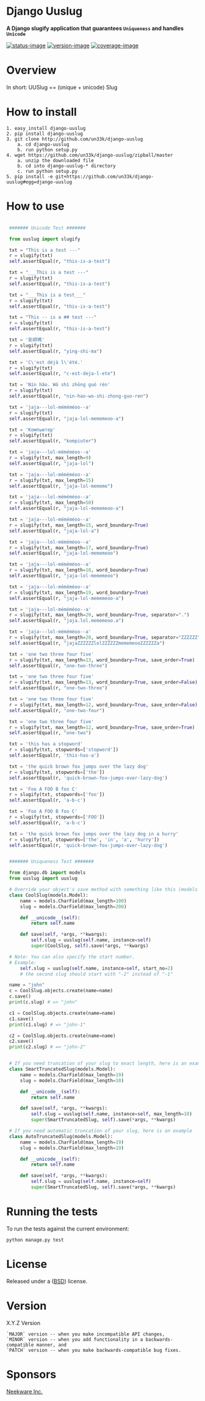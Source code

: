 Django Uuslug
====================

**A Django slugify application that guarantees `Uniqueness` and handles `Unicode`**

[![status-image]][status-link]
[![version-image]][version-link]
[![coverage-image]][coverage-link]

Overview
========

In short: UUSlug == (``U``nique + ``U``nicode) Slug

How to install
==================

    1. easy_install django-uuslug
    2. pip install django-uuslug
    3. git clone http://github.com/un33k/django-uuslug
        a. cd django-uuslug
        b. run python setup.py
    4. wget https://github.com/un33k/django-uuslug/zipball/master
        a. unzip the downloaded file
        b. cd into django-uuslug-* directory
        c. run python setup.py
    5. pip install -e git+https://github.com/un33k/django-uuslug#egg=django-uuslug

How to use
=================

   ```python

    ####### Unicode Test #######

    from uuslug import slugify

    txt = "This is a test ---"
    r = slugify(txt)
    self.assertEqual(r, "this-is-a-test")

    txt = "___This is a test ---"
    r = slugify(txt)
    self.assertEqual(r, "this-is-a-test")

    txt = "___This is a test___"
    r = slugify(txt)
    self.assertEqual(r, "this-is-a-test")

    txt = "This -- is a ## test ---"
    r = slugify(txt)
    self.assertEqual(r, "this-is-a-test")

    txt = '影師嗎'
    r = slugify(txt)
    self.assertEqual(r, "ying-shi-ma")

    txt = 'C\'est déjà l\'été.'
    r = slugify(txt)
    self.assertEqual(r, "c-est-deja-l-ete")

    txt = 'Nín hǎo. Wǒ shì zhōng guó rén'
    r = slugify(txt)
    self.assertEqual(r, "nin-hao-wo-shi-zhong-guo-ren")

    txt = 'jaja---lol-méméméoo--a'
    r = slugify(txt)
    self.assertEqual(r, "jaja-lol-mememeoo-a")

    txt = 'Компьютер'
    r = slugify(txt)
    self.assertEqual(r, "kompiuter")

    txt = 'jaja---lol-méméméoo--a'
    r = slugify(txt, max_length=9)
    self.assertEqual(r, "jaja-lol")

    txt = 'jaja---lol-méméméoo--a'
    r = slugify(txt, max_length=15)
    self.assertEqual(r, "jaja-lol-mememe")

    txt = 'jaja---lol-méméméoo--a'
    r = slugify(txt, max_length=50)
    self.assertEqual(r, "jaja-lol-mememeoo-a")

    txt = 'jaja---lol-méméméoo--a'
    r = slugify(txt, max_length=15, word_boundary=True)
    self.assertEqual(r, "jaja-lol-a")

    txt = 'jaja---lol-méméméoo--a'
    r = slugify(txt, max_length=17, word_boundary=True)
    self.assertEqual(r, "jaja-lol-mememeoo")

    txt = 'jaja---lol-méméméoo--a'
    r = slugify(txt, max_length=18, word_boundary=True)
    self.assertEqual(r, "jaja-lol-mememeoo")

    txt = 'jaja---lol-méméméoo--a'
    r = slugify(txt, max_length=19, word_boundary=True)
    self.assertEqual(r, "jaja-lol-mememeoo-a")

    txt = 'jaja---lol-méméméoo--a'
    r = slugify(txt, max_length=20, word_boundary=True, separator=".")
    self.assertEqual(r, "jaja.lol.mememeoo.a")

    txt = 'jaja---lol-méméméoo--a'
    r = slugify(txt, max_length=20, word_boundary=True, separator="ZZZZZZ")
    self.assertEqual(r, "jajaZZZZZZlolZZZZZZmememeooZZZZZZa")

    txt = 'one two three four five'
    r = slugify(txt, max_length=13, word_boundary=True, save_order=True)
    self.assertEqual(r, "one-two-three")

    txt = 'one two three four five'
    r = slugify(txt, max_length=13, word_boundary=True, save_order=False)
    self.assertEqual(r, "one-two-three")

    txt = 'one two three four five'
    r = slugify(txt, max_length=12, word_boundary=True, save_order=False)
    self.assertEqual(r, "one-two-four")

    txt = 'one two three four five'
    r = slugify(txt, max_length=12, word_boundary=True, save_order=True)
    self.assertEqual(r, "one-two")

    txt = 'this has a stopword'
    r = slugify(txt, stopwords=['stopword'])
    self.assertEqual(r, 'this-has-a')

    txt = 'the quick brown fox jumps over the lazy dog'
    r = slugify(txt, stopwords=['the'])
    self.assertEqual(r, 'quick-brown-fox-jumps-over-lazy-dog')

    txt = 'Foo A FOO B foo C'
    r = slugify(txt, stopwords=['foo'])
    self.assertEqual(r, 'a-b-c')

    txt = 'Foo A FOO B foo C'
    r = slugify(txt, stopwords=['FOO'])
    self.assertEqual(r, 'a-b-c')

    txt = 'the quick brown fox jumps over the lazy dog in a hurry'
    r = slugify(txt, stopwords=['the', 'in', 'a', 'hurry'])
    self.assertEqual(r, 'quick-brown-fox-jumps-over-lazy-dog')


    ####### Uniqueness Test #######

    from django.db import models
    from uuslug import uuslug

    # Override your object's save method with something like this (models.py)
    class CoolSlug(models.Model):
        name = models.CharField(max_length=100)
        slug = models.CharField(max_length=200)

        def __unicode__(self):
            return self.name

        def save(self, *args, **kwargs):
            self.slug = uuslug(self.name, instance=self)
            super(CoolSlug, self).save(*args, **kwargs)

    # Note: You can also specify the start number.
    # Example:
        self.slug = uuslug(self.name, instance=self, start_no=2)
        # the second slug should start with "-2" instead of "-1"

    name = "john"
    c = CoolSlug.objects.create(name=name)
    c.save()
    print(c.slug) # => "john"

    c1 = CoolSlug.objects.create(name=name)
    c1.save()
    print(c1.slug) # => "john-1"

    c2 = CoolSlug.objects.create(name=name)
    c2.save()
    print(c2.slug) # => "john-2"


    # If you need truncation of your slug to exact length, here is an example
    class SmartTruncatedSlug(models.Model):
        name = models.CharField(max_length=19)
        slug = models.CharField(max_length=10)

        def __unicode__(self):
            return self.name

        def save(self, *args, **kwargs):
            self.slug = uuslug(self.name, instance=self, max_length=10)
            super(SmartTruncatedSlug, self).save(*args, **kwargs)

    # If you need automatic truncation of your slug, here is an example
    class AutoTruncatedSlug(models.Model):
        name = models.CharField(max_length=19)
        slug = models.CharField(max_length=19)

        def __unicode__(self):
            return self.name

        def save(self, *args, **kwargs):
            self.slug = uuslug(self.name, instance=self)
            super(SmartTruncatedSlug, self).save(*args, **kwargs)
   ```

Running the tests
=================

To run the tests against the current environment:

    python manage.py test


License
====================

Released under a ([BSD](LICENSE.md)) license.


Version
====================
X.Y.Z Version

    `MAJOR` version -- when you make incompatible API changes,
    `MINOR` version -- when you add functionality in a backwards-compatible manner, and
    `PATCH` version -- when you make backwards-compatible bug fixes.

[status-image]: https://secure.travis-ci.org/un33k/django-uuslug.png?branch=master
[status-link]: http://travis-ci.org/un33k/django-uuslug?branch=master

[version-image]: https://img.shields.io/pypi/v/django-uuslug.svg
[version-link]: https://pypi.python.org/pypi/django-uuslug

[coverage-image]: https://coveralls.io/repos/un33k/django-uuslug/badge.svg
[coverage-link]: https://coveralls.io/r/un33k/django-uuslug

[download-image]: https://img.shields.io/pypi/dm/django-uuslug.svg
[download-link]: https://pypi.python.org/pypi/django-uuslug


Sponsors
====================

[Neekware Inc.](https://github.com/neekware)